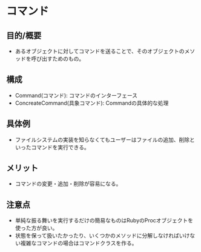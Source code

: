 # コマンド
## 目的/概要
* あるオブジェクトに対してコマンドを送ることで、そのオブジェクトのメソッドを呼び出すためのもの。

## 構成
* Command(コマンド): コマンドのインターフェース
* ConcreateCommand(具象コマンド): Commandの具体的な処理

## 具体例
* ファイルシステムの実装を知らなくてもユーザーはファイルの追加、削除といったコマンドを実行できる。

## メリット
* コマンドの変更・追加・削除が容易になる。

## 注意点
* 単純な振る舞いを実行するだけの簡易なものはRubyのProcオブジェクトを使った方が良い。
* 状態を保って扱いたかったり、いくつかのメソッドに分解しなければいけない複雑なコマンドの場合はコマンドクラスを作る。
